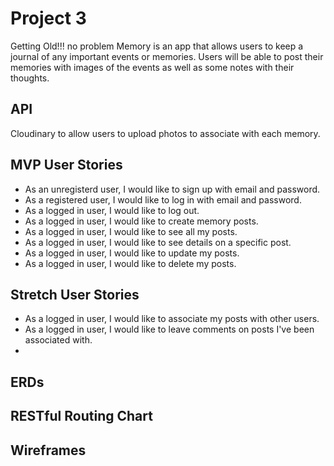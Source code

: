# Project 3

Getting Old!!! no problem Memory is an app that allows users to keep a journal of any important events or memories. Users will be able to post their memories with images of the events as well as some notes with their thoughts.

## API
Cloudinary to allow users to upload photos to associate with each memory.

## MVP User Stories

- As an unregisterd user, I would like to sign up with email and password.
- As a registered user, I would like to log in with email and password.
- As a logged in user, I would like to log out.
- As a logged in user, I would like to create memory posts.
- As a logged in user, I would like to see all my posts.
- As a logged in user, I would like to see details on a specific post.
- As a logged in user, I would like to update my posts.
- As a logged in user, I would like to delete my posts.

## Stretch User Stories

- As a logged in user, I would like to associate my posts with other users.
- As a logged in user, I would like to leave comments on posts I've been associated with.
- 

## ERDs

## RESTful Routing Chart

## Wireframes
